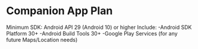 # Companion App Plan

Minimum SDK: Android API 29 (Android 10) or higher
  Include:
  -Android SDK Platform 30+
  -Android Build Tools 30+
  -Google Play Services (for any future Maps/Location needs)
